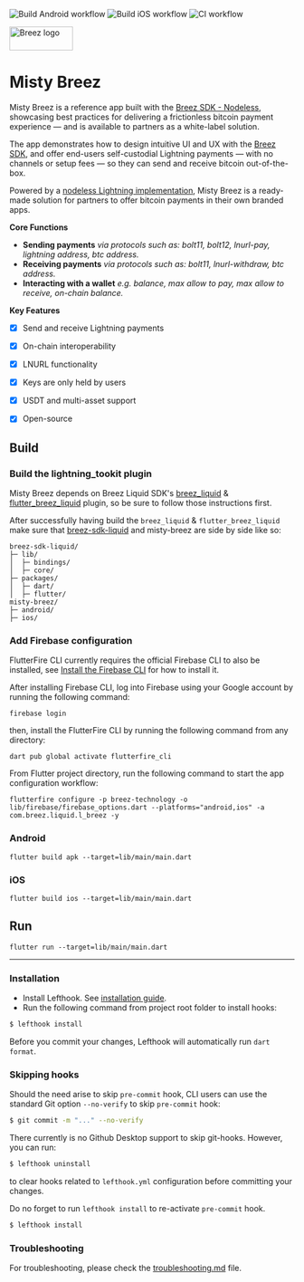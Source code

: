 ![Build Android workflow](https://github.com/breez/misty-breez/actions/workflows/build-android.yml/badge.svg)
![Build iOS workflow](https://github.com/breez/misty-breez/actions/workflows/build-ios.yml/badge.svg)
![CI workflow](https://github.com/breez/misty-breez/actions/workflows/CI.yml/badge.svg)

<img align="center" width="112" height="42" title="Breez logo"
src="./assets/images/liquid-logo-color.svg">

# Misty Breez

Misty Breez is a reference app built with the [Breez SDK - Nodeless](https://sdk-doc-liquid.breez.technology/), showcasing best practices for delivering a frictionless bitcoin payment experience — and is available to partners as a white-label solution.

The app demonstrates how to design intuitive UI and UX with the [Breez SDK](https://sdk-doc-liquid.breez.technology/), and offer end-users self-custodial Lightning payments — with no channels or setup fees — so they can send and receive bitcoin out-of-the-box.

Powered by a [nodeless Lightning implementation](https://sdk-doc-liquid.breez.technology/), Misty Breez is a ready-made solution for partners to offer bitcoin payments in their own branded apps.

**Core Functions**

- **Sending payments** *via protocols such as: bolt11, bolt12, lnurl-pay, lightning address, btc address.*
- **Receiving payments** *via protocols such as: bolt11, lnurl-withdraw, btc address.*
- **Interacting with a wallet** *e.g. balance, max allow to pay, max allow to receive, on-chain balance.*

**Key Features**

- [x] Send and receive Lightning payments 
- [x] On-chain interoperability
- [x] LNURL functionality
- [x] Keys are only held by users
- [x] USDT and multi-asset support
- [x] Open-source


## Build

### Build the lightning_tookit plugin

Misty Breez depends on Breez Liquid SDK's [breez_liquid](https://github.com/breez/breez-sdk-liquid/tree/main/packages/dart) & [flutter_breez_liquid](https://github.com/breez/breez-sdk-liquid/tree/main/packages/flutter) plugin,
so be sure to follow those instructions first.

After successfully having build the `breez_liquid` & `flutter_breez_liquid` make sure that [breez-sdk-liquid](https://github.com/breez/breez-sdk-liquid)
and misty-breez are side by side like so:

```
breez-sdk-liquid/
├─ lib/
│  ├─ bindings/
│  ├─ core/
├─ packages/
│  ├─ dart/
│  ├─ flutter/
misty-breez/
├─ android/
├─ ios/

```

### Add Firebase configuration

FlutterFire CLI currently requires the official Firebase CLI to also be installed, see [Install the Firebase CLI](https://firebase.google.com/docs/cli#install_the_firebase_cli) for how to install it.

After installing Firebase CLI, log into Firebase using your Google account by running the following command:
```
firebase login
```
then, install the FlutterFire CLI by running the following command from any directory:
```
dart pub global activate flutterfire_cli
```

From Flutter project directory, run the following command to start the app configuration workflow:
```
flutterfire configure -p breez-technology -o lib/firebase/firebase_options.dart --platforms="android,ios" -a com.breez.liquid.l_breez -y
```

### Android

```
flutter build apk --target=lib/main/main.dart 
```

### iOS

```
flutter build ios --target=lib/main/main.dart 
```

## Run

```
flutter run --target=lib/main/main.dart 
```

___


### Installation

- Install Lefthook.
  See [installation guide](https://github.com/evilmartians/lefthook/blob/master/docs/install.md).
- Run the following command from project root folder to install hooks:

```sh
$ lefthook install
```

Before you commit your changes, Lefthook will automatically run `dart format`.

### Skipping hooks

Should the need arise to skip `pre-commit` hook, CLI users can use the standard Git option `--no-verify` to skip `pre-commit` hook:

```sh
$ git commit -m "..." --no-verify
```

There currently is no Github Desktop support to skip git-hooks. However, you can run:
```sh
$ lefthook uninstall
```
to clear hooks related to `lefthook.yml` configuration before committing your changes.

Do no forget to run `lefthook install` to re-activate `pre-commit` hook.

```sh
$ lefthook install
```

### Troubleshooting
For troubleshooting, please check the [troubleshooting.md](troubleshooting.md) file.

